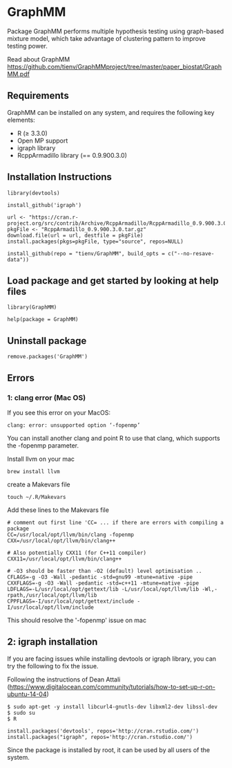 # GraphMM
Package GraphMM performs multiple hypothesis testing using graph-based mixture model, which take advantage of clustering pattern to improve testing power. 

Read about GraphMM https://github.com/tienv/GraphMMproject/tree/master/paper_biostat/GraphMM.pdf

## Requirements
GraphMM can be installed on any system, and requires the following key elements:

* R (≥ 3.3.0)
* Open MP support
* igraph library
* RcppArmadillo library (== 0.9.900.3.0)

## Installation Instructions

`library(devtools)` 

`install_github('igraph')`

```
url <- "https://cran.r-project.org/src/contrib/Archive/RcppArmadillo/RcppArmadillo_0.9.900.3.0.tar.gz"
pkgFile <- "RcppArmadillo_0.9.900.3.0.tar.gz"
download.file(url = url, destfile = pkgFile)
install.packages(pkgs=pkgFile, type="source", repos=NULL)
```

`install_github(repo = "tienv/GraphMM", build_opts = c("--no-resave-data"))`

## Load package and get started by looking at help files
`library(GraphMM)`

`help(package = GraphMM)`

## Uninstall package
`remove.packages('GraphMM')`

## Errors 
### 1: clang error (Mac OS)
If you see this error on your MacOS:

`clang: error: unsupported option ‘-fopenmp’`

You can install another clang and point R to use that clang, which supports the -fopenmp parameter.

Install llvm on your mac

`brew install llvm`

create a Makevars file

`touch ~/.R/Makevars`

Add these lines to the Makevars file

```
# comment out first line 'CC= ... if there are errors with compiling a package
CC=/usr/local/opt/llvm/bin/clang -fopenmp
CXX=/usr/local/opt/llvm/bin/clang++

# Also potentially CXX11 (for C++11 compiler)
CXX11=/usr/local/opt/llvm/bin/clang++

# -O3 should be faster than -O2 (default) level optimisation ..
CFLAGS=-g -O3 -Wall -pedantic -std=gnu99 -mtune=native -pipe
CXXFLAGS=-g -O3 -Wall -pedantic -std=c++11 -mtune=native -pipe
LDFLAGS=-L/usr/local/opt/gettext/lib -L/usr/local/opt/llvm/lib -Wl,-rpath,/usr/local/opt/llvm/lib
CPPFLAGS=-I/usr/local/opt/gettext/include -I/usr/local/opt/llvm/include
```
This should resolve the '-fopenmp' issue on mac

## 2: igraph installation

If you are facing issues while installing devtools or igraph library, you can try the following to fix the issue. 

Following the instructions of Dean Attali (https://www.digitalocean.com/community/tutorials/how-to-set-up-r-on-ubuntu-14-04)

```
$ sudo apt-get -y install libcurl4-gnutls-dev libxml2-dev libssl-dev
$ sudo su  
$ R
```
```
install.packages('devtools', repos='http://cran.rstudio.com/')
install.packages("igraph", repos='http://cran.rstudio.com/')
```
Since the package is installed by root, it can be used by all users of the system.
